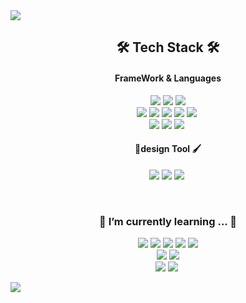 <!-- 헤더작성 -->
<img src="https://capsule-render.vercel.app/api?type=waving&color=0:83a4d4,100:b6fbff&height=200&section=header&text=sera%20Park&fontColor=FFFFFF&fontSize=70&fontAlignY=30&desc=wantTobeFullStackDeveloper&descAlignY=55&descSize=20&animation=twinkling" />
<h2 align="center"> 🛠️ Tech Stack 🛠️</h2>
<!--프레임 워크관련-->
<h4 align="center">  FrameWork & Languages</h4>
<p align="center">
  <img src="https://img.shields.io/badge/JAVA-007396?style=flat&logo=Java&logoColor=white"/>&nbsp;<img src="https://img.shields.io/badge/Python-3766AB??style=flat&logo=Python&logoColor=white"/>&nbsp;<img src="https://img.shields.io/badge/C-A8B9CC?style=flat&logo=C&logoColor=white"/><br>
  <img src="https://img.shields.io/badge/HTML5-E34F26?style=flat&logo=HTML5&logoColor=white"/>&nbsp;<img src="https://img.shields.io/badge/CSS3-1572B6?style=flat&logo=CSS3&logoColor=white"/>&nbsp;<img src="https://img.shields.io/badge/JS-F7DF1E?style=flat&logo=JavaScript&logoColor=white"/>&nbsp;<img src="https://img.shields.io/badge/SQLite-003B57?style=flat&logo=SQLite&logoColor=white"/>&nbsp;<img src="https://img.shields.io/badge/Thymeleaf-005F0F?style=flat&logo=Thymeleaf&logoColor=white"/>&nbsp;<br>
  <img src="https://img.shields.io/badge/Android-3DDC84?style=flat&logo=Android Studio&logoColor=white"/>&nbsp;<img src="https://img.shields.io/badge/Spring-6DB33F?style=flat&logo=Spring&logoColor=white"/>&nbsp;<img src="https://img.shields.io/badge/Arduino-00979D?style=flat&logo=Arduino&logoColor=white"/>&nbsp;
</p>

<!--디자인 툴 관련-->
<h4 align="center">  🎨design Tool 🖌️</h4>
<p align="center">
  <img src="https://img.shields.io/badge/Photoshop-2FA3F7?style=flat&logo=Adobe Photoshop&logoColor=white"/>&nbsp;<img src="https://img.shields.io/badge/Illustrator-f79500?style=flat&logo=Adobe Illustrator&logoColor=white"/>&nbsp;<img src="https://img.shields.io/badge/Adobe XD-F725B8?style=flat&logo=Adobe XD&logoColor=white"/>&nbsp;
  </p>
  
<!--배우고 있는...--><br>
<h3 align="center"> 🌱 I’m currently learning ... 🌱</h3>
<p align="center">  
  <img src="https://img.shields.io/badge/Node.js-339933?style=flat&logo=Node.js&logoColor=white"/>&nbsp;<img src="https://img.shields.io/badge/flask-000000?style=flat&logo=flask&logoColor=white"/>&nbsp;<img src="https://img.shields.io/badge/npm-CB3837?style=flat&logo=npm&logoColor=white"/>&nbsp;<img src="https://img.shields.io/badge/AWS-FF9900?style=flat&logo=Amazon AWS&logoColor=white"/>&nbsp;<img src="https://img.shields.io/badge/Firebase-FFCA28?style=flat&logo=Firebase&logoColor=white"/><br>
  <img src="https://img.shields.io/badge/DynamoDB-4053D6?style=flat&logo=Amazon DynamoDB&logoColor=white"/>&nbsp;<img src="https://img.shields.io/badge/MongoDB-47A248?style=flat&logo=MongoDB&logoColor=white"/><br>
  <img src="https://img.shields.io/badge/React-61DAFB?style=flat&logo=React&logoColor=white"/>&nbsp;<img src="https://img.shields.io/badge/Spark-E25A1C?style=flat&logo=Apache Spark&logoColor=white"/>&nbsp;
</p>

<!--푸터작성-->
<img src="https://capsule-render.vercel.app/api?type=waving&color=0:83a4d4,100:b6fbff&height=100&section=footer&animation=twinkling" />

<!--
**hiereit/hiereit** is a ✨ _special_ ✨ repository because its `README.md` (this file) appears on your GitHub profile.


[![Top Langs](https://github-readme-stats.vercel.app/api/top-langs/?username=hiereit&layout=compact)](https://github.com/hiereit)
[![willianrod's wakatime stats](https://github-readme-stats.vercel.app/api/wakatime?username=willianrod)](https://github.com/anuraghazra/github-readme-stats)
Here are some ideas to get you started:

- 🔭 I’m currently working on ...
- 🌱 I’m currently learning ...
- 👯 I’m looking to collaborate on ...
- 🤔 I’m looking for help with ...
- 💬 Ask me about ...
- 📫 How to reach me: ...
- 😄 Pronouns: ...
- ⚡ Fun fact: ...

-->

<!-- <h4 align="center"> :octocat: git :octocat:</h4>
<p align="center">
<img src="https://img.shields.io/badge/Git-F05032?style=flat&logo=Git&logoColor=white"/>&nbsp;<img src="https://img.shields.io/badge/GitHub-181717?style=flat&logo=GitHub&logoColor=white"/>&nbsp;<img src="https://img.shields.io/badge/GitLab-FCA121?style=flat&logo=GitLab&logoColor=white"/>
</p> -->
<!--생산성도구-->
<!-- <p align="center">
<img src="https://img.shields.io/badge/Notion-000000?style=flat&logo=Notion&logoColor=white"/>&nbsp;
<img src="https://img.shields.io/badge/Slack-4A154B?style=flat&logo=Slack&logoColor=white"/>&nbsp;
</p> -->

<!--ETC-->
<!-- <p align="center">
<img src="https://img.shields.io/badge/PyCharm-000000?style=flat&logo=PyCharm&logoColor=white"/>&nbsp;<img src="https://img.shields.io/badge/JetBrains-000000?style=flat&logo=JetBrains&logoColor=white"/>&nbsp;<img src="https://img.shields.io/badge/Anaconda-44A833?style=flat&logo=Anaconda&logoColor=white"/>&nbsp;<img src="https://img.shields.io/badge/Jupyter-F37626?style=flat&logo=Jupyter&logoColor=white"/>&nbsp;<img src="https://img.shields.io/badge/TensorFlow-FF6F00?style=flat&logo=TensorFlow&logoColor=white"/><br><img src="https://img.shields.io/badge/Visual Studio Code-007ACC?style=flat&logo=Visual Studio Code&logoColor=white"/>&nbsp;<img src="https://img.shields.io/badge/Visual Studio-5C2D91?style=flat&logo=Visual Studio&logoColor=white"/>&nbsp;<img src="https://img.shields.io/badge/CentOS-262577?style=flat&logo=CentOS&logoColor=white"/>&nbsp;<img src="https://img.shields.io/badge/Linux-FCC624?style=flat&logo=Linux&logoColor=white"/>
  <br><img src="https://img.shields.io/badge/Eclipse IDE-2C2255?style=flat&logo=Eclipse IDE&logoColor=white"/>&nbsp;<img src="https://img.shields.io/badge/Spring Boot-6DB33F?style=flat&logo=Spring Boot&logoColor=white"/>&nbsp;<img src="https://img.shields.io/badge/Bootstrap-7952B3?style=flat&logo=Bootstrap&logoColor=white"/>&nbsp;<img src="https://img.shields.io/badge/Raspberry Pi-A22846?style=flat&logo=Raspberry Pi&logoColor=white"/>&nbsp;<img src="https://img.shields.io/badge/Atom-66595C?style=flat&logo=Atom&logoColor=white"/>&nbsp; -->
<!--서버관련..-->
<!-- <img src="https://img.shields.io/badge/Apache-D22128?style=flat&logo=Apache&logoColor=white"/>&nbsp;<img src="https://img.shields.io/badge/Maven-C71A36?style=flat&logo=Apache Maven&logoColor=white"/>&nbsp;<img src="https://img.shields.io/badge/Tomcat-F8DC75?style=flat&logo=Apache Tomcat&logoColor=white"/>&nbsp;<img src="https://img.shields.io/badge/Oracle-F80000?style=flat&logo=Oracle&logoColor=white"/>
</p> -->

